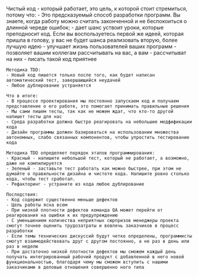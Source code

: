 Чистый код - который работает, это цель, к которой стоит стремиться, потому что:
    - Это предсказуемый способ разработки программ. Вы знаете, когда работу можно считать законченной и не беспокоиться о длинной череде ошибок;
    - дает шанс уствоит уроки, которые преподносит код. Если вы воспользуетесь первой же идеей, которая пришла в голову, у вас не будет шанса реализовать вторую, более лучшую идею
    - улучшает жизнь пользователей ваших программ
    - позволяет вашим коллегам рассчитывать на вас, а вам - рассчитыват на них
    - писать такой код приятнее

    Методика TDD:
    - Новый код пишется только после того, как будет написан автоматический тест, завершающийся неудачей
    - Любое дублирование устраняется

    Что в итоге:
    - В процессе проектирования мы постоянно запускаем код и получаем представление о его работе, это помогает принимать правильные решения
    - Мы сами пишем тесты, так как не можем ждат, что кто-то другой напишет тесты для нас
    - Среда разработки должна быстро реагировать на небольшие модфификации кода
    - Дизайн программы должен базироваться на использовании множества автономных, слабо связанных компонентов, чтобы упростить тестирование кода

    Методика TDD определяет порядок этапов программирования:
    - Красный - напишите небольшой тест, который не работает, а возможно, даже не компилируется
    - Зеленый - заставьте тест работать как можно быстрее, при этом не думайте о правильности дизайна и чистоте кода. Напишите ровно столько кода, чтобы тест сработал.
    - Рефакторинг - устраните из кода любое дублирование

    Последствия:
    - Код содержит существенно меньше дефектов
    - Цель работы ясна всем
    - При низкой плотности дефектов команда QA может перейти от реагирования на ошибки к их предупреждению
    - С уменьшением количества неприятных сюрпризов менеджеры проекта смогут точнее оценить трудозатраты и вовлечь заказчиков в процесс разработки
    - Если темы технических дискуссий будут четко определены, программисты смогут взаимодействовать друг с другом постоянно, а не раз в день или раз в неделю
    - При достаточно низкой плотности дефектов мы сможем каждый день получать интегрированный рабочий продукт с добавленной в него новой функциональностью, благодаря чему мы сможем вступить с нашими заказчиками в деловые отношения совершенно ного типа